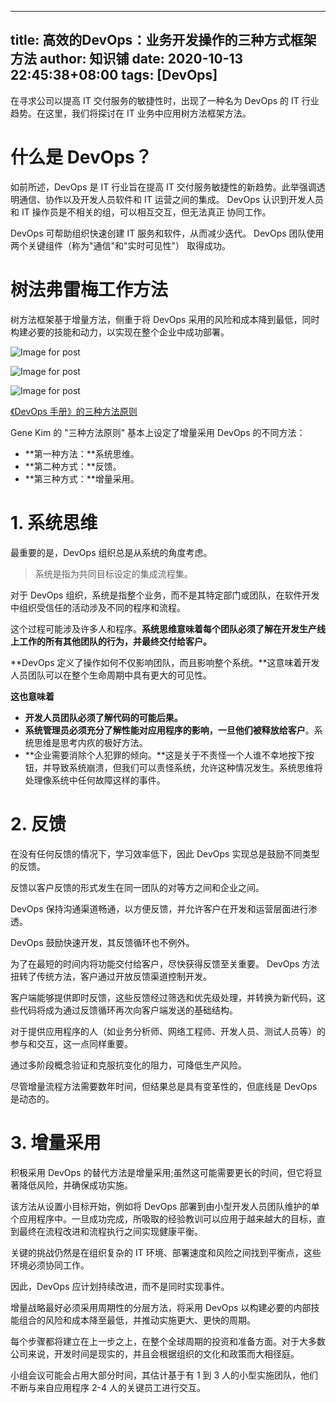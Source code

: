 
---
title: 高效的DevOps：业务开发操作的三种方式框架方法
author: 知识铺
date: 2020-10-13 22:45:38+08:00
tags: [DevOps]
---
<font _mstmutation="1" _msthash="28639" _msttexthash="747044090">在寻求公司以提高 IT 交付服务的敏捷性时，出现了一种名为 DevOps 的 IT 行业趋势。在这里，我们将探讨在 IT 业务中应用树方法框架方法。</font>

# <font _mstmutation="1" _msthash="32942" _msttexthash="20661862">什么是 DevOps？</font>

<font _mstmutation="1" _msthash="23374" _msttexthash="1878223815">如前所述，DevOps 是 IT 行业旨在提高 IT 交付服务敏捷性的新趋势。此举强调透明通信、协作以及开发人员软件和 IT 运营之间的集成。
DevOps 认识到开发人员和 IT 操作员是不相关的组，可以相互交互，但无法真正
协同工作。</font>

<font _mstmutation="1" _msthash="33917" _msttexthash="758021407">DevOps 可帮助组织快速创建 IT 服务和软件，从而减少迭代。
DevOps 团队使用两个关键组件（称为"通信"和"实时可见性"）
取得成功。</font>

# <font _mstmutation="1" _msthash="24167" _msttexthash="34375900">树法弗雷梅工作方法</font>

<font _mstmutation="1" _msthash="38220" _msttexthash="781392820">树方法框架基于增量方法，侧重于将 DevOps 采用的风险和成本降到最低，同时构建必要的技能和动力，以实现在整个企业中成功部署。</font>

 ![Image for post](https://miro.medium.com/max/60/1*0rtU3EMHzOwNPEfxB1fkiA.png?q=20)

![Image for post](https://miro.medium.com/max/907/1*0rtU3EMHzOwNPEfxB1fkiA.png)

<noscript>![Image for post](https://miro.medium.com/max/1814/1*0rtU3EMHzOwNPEfxB1fkiA.png)</noscript>

<font _mstmutation="1" _msthash="3440060" _msttexthash="58274892">[《DevOps 手册》的三种方法原则](https://zshipu.com/t?url=https://www.amazon.com/DevOPS-Handbook-World-Class-Reliability-Organizations/dp/1942788002#)</font>

<font _mstmutation="1" _msthash="33501" _msttexthash="245348610">Gene Kim 的 "三种方法原则" 基本上设定了增量采用 DevOps 的不同方法：</font>

*   <font _mstmutation="1" _msthash="34450" _msttexthash="51743848">**第一种方法：**系统思维。</font>
*   <font _mstmutation="1" _msthash="22347" _msttexthash="38837227">**第二种方式：**反馈。</font>
*   <font _mstmutation="1" _msthash="39572" _msttexthash="52507247">**第三种方式：**增量采用。</font>

# <font _mstmutation="1" _msthash="39494" _msttexthash="16563443">1\. 系统思维</font>

<font _mstmutation="1" _msthash="31681" _msttexthash="147798495">最重要的是，DevOps 组织总是从系统的角度考虑。</font>

> <font _mstmutation="1" _msthash="33696" _msttexthash="100862242">系统是指为共同目标设定的集成流程集。</font>

<font _mstmutation="1" _msthash="32617" _msttexthash="684300253">对于 DevOps 组织，系统是指整个业务，而不是其特定部门或团队，在软件开发中组织受信任的活动涉及不同的程序和流程。</font>

<font _mstmutation="1" _msthash="23673" _msttexthash="739974027">这个过程可能涉及许多人和程序。**系统思维意味着每个团队必须了解在开发生产线上工作的所有其他团队的行为，并最终交付给客户。**</font>

<font _mstmutation="1" _msthash="38181" _msttexthash="646656504">**DevOps 定义了操作如何不仅影响团队，而且影响整个系统。**这意味着开发人员团队可以在整个生命周期中具有更大的可见性。</font>

**这也意味着**

*   **开发人员团队必须了解代码的可能后果。**
*   <font _mstmutation="1" _msthash="29094" _msttexthash="514728669">**系统管理员必须充分了解性能对应用程序的影响，一旦他们被释放给客户**。系统思维是思考内疚的极好方法。</font>
*   <font _mstmutation="1" _msthash="23686" _msttexthash="1366858389">**企业需要消除个人犯罪的倾向。**这是关于不责怪一个人谁不幸地按下按钮，并导致系统崩溃，但我们可以责怪系统，允许这种情况发生。系统思维将处理像系统中任何故障这样的事件。</font>

# <font _mstmutation="1" _msthash="27144" _msttexthash="7628855">2\. 反馈</font>

<font _mstmutation="1" _msthash="27781" _msttexthash="326893385">在没有任何反馈的情况下，学习效率低下，因此 DevOps 实现总是鼓励不同类型的反馈。</font>

<font _mstmutation="1" _msthash="29627" _msttexthash="201309953">反馈以客户反馈的形式发生在同一团队的对等方之间和企业之间。</font>

<font _mstmutation="1" _msthash="28990" _msttexthash="374037495">DevOps 保持沟通渠道畅通，以方便反馈，并允许客户在开发和运营层面进行渗透。</font>

<font _mstmutation="1" _msthash="34918" _msttexthash="122233059">DevOps 鼓励快速开发，其反馈循环也不例外。</font>

<font _mstmutation="1" _msthash="32175" _msttexthash="720161013">为了在最短的时间内将功能交付给客户，尽快获得反馈至关重要。
DevOps 方法扭转了传统方法，客户通过开放反馈渠道控制开发。</font>

<font _mstmutation="1" _msthash="24856" _msttexthash="863148143">客户端能够提供即时反馈，这些反馈经过筛选和优先级处理，并转换为新代码，这些代码将成为通过反馈循环再次向客户端发送的基础结构。</font>

<font _mstmutation="1" _msthash="39819" _msttexthash="559092651">对于提供应用程序的人（如业务分析师、网络工程师、开发人员、测试人员等）的参与和交互，这一点同样重要。</font>

<font _mstmutation="1" _msthash="26299" _msttexthash="206597066">通过多阶段概念验证和克服抗变化的阻力，可降低生产风险。</font>

<font _mstmutation="1" _msthash="27963" _msttexthash="339432184">尽管增量流程方法需要数年时间，但结果总是具有变革性的，但底线是 DevOps 是动态的。</font>

# <font _mstmutation="1" _msthash="38922" _msttexthash="17531566">3\. 增量采用</font>

<font _mstmutation="1" _msthash="32929" _msttexthash="625273194">积极采用 DevOps 的替代方法是增量采用;虽然这可能需要更长的时间，但它将显著降低风险，并确保成功实施。</font>

<font _mstmutation="1" _msthash="32968" _msttexthash="1803307844">该方法从设置小目标开始，例如将 DevOps 部署到由小型开发人员团队维护的单个应用程序中。一旦成功完成，所吸取的经验教训可以应用于越来越大的目标，直到最终在流程改进和流程执行之间实现健康平衡。</font>

<font _mstmutation="1" _msthash="29198" _msttexthash="459161651">关键的挑战仍然是在组织复杂的 IT 环境、部署速度和风险之间找到平衡点，这些环境必须协同工作。</font>

<font _mstmutation="1" _msthash="32786" _msttexthash="167102702">因此，DevOps 应计划持续改进，而不是同时实现事件。</font>

<font _mstmutation="1" _msthash="29692" _msttexthash="845807508">增量战略最好必须采用周期性的分层方法，将采用 DevOps 以构建必要的内部技能组合的风险和成本降至最低，并推动实施更大、更快的周期。</font>

<font _mstmutation="1" _msthash="23075" _msttexthash="1004819738">每个步骤都将建立在上一步之上，在整个全球周期的投资和准备方面。对于大多数公司来说，开发时间是现实的，并且会根据组织的文化和政策而大相径庭。</font>

<font _mstmutation="1" _msthash="26936" _msttexthash="643083272">小组会议可能会占用大部分时间，其估计基于有 1 到 3 人的小型实施团队，他们不断与来自应用程序 2-4 人的关键员工进行交互。</font>




